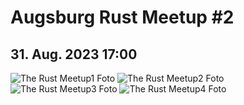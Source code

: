 # Augsburg Rust Meetup #2
## 31. Aug. 2023 17:00

![The Rust Meetup1 Foto](./img/meetup2/meetup2_1.jpeg)
![The Rust Meetup2 Foto](./img/meetup2/meetup2_2.jpeg)
![The Rust Meetup3 Foto](./img/meetup2/meetup2_3.jpeg)
![The Rust Meetup4 Foto](./img/meetup2/meetup2_4.jpeg)